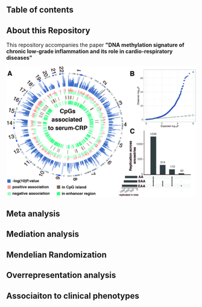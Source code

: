 ## Table of contents


## About this Repository
This repository accompanies the paper __"DNA methylation signature of chronic low-grade inflammation and its role in cardio-respiratory diseases"__ 

<p align="center">
<img src="/img/FIGURE_1_ok.jpg" alt="Overview Figure" width="600"/>

## Meta analysis

## Mediation analysis

## Mendelian Randomization

## Overrepresentation analysis

## Associaiton to clinical phenotypes 


